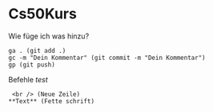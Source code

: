 # Cs50Kurs

Wie füge ich was hinzu?

```
ga . (git add .)
gc -m "Dein Kommentar" (git commit -m "Dein Kommentar")
gp (git push)
```

Befehle
*test*
```
 <br /> (Neue Zeile)
**Text** (Fette schrift)
 ```